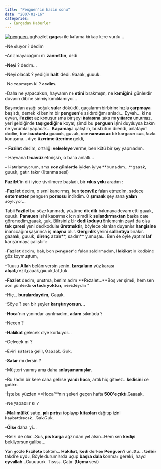 ```yaml
---
title: "Penguen'in hazin sonu"
date: "2007-01-16"
categories: 
  - Kargadan Haberler
---
```


[![penguen.jpg](/uploads/2007/08/penguen.jpg)](/uploads/2007/08/penguen.jpg "penguen.jpg")Fazilet **gagas**ı ile kafama birkaç kere vurdu...

\-Ne oluyor ? dedim.

\-Anlamayacağımı mı **zannettin**, dedi

\-**Ney**i ? dedim...

\-Neyi olacak ? yediğin **haltı** dedi. Gaaak, guuuk.

\-Ne yapmışım ki ? **dedim**.

\-Daha ne yapacaksın, hayvanın ne **etini** bırakmışın, ne **kemiğini**, günlerdir duvarın dibine sinmiş kımıldamıyor...

Başımdan aşağı soğuk **sular** döküldü, gagalarım birbirine hızla **çarpmaya** başladı, demek ki benim bir **penguen**'e saldırdığımı anladı... Eyvah... ki ne eyvah, **Fazilet** az konuşur ama bir şeyi **kafasına** taktı mı **yıllarca** unutmaz, yeri geldiğinde **taşı gediğine** koyar, şimdi bu **penguen** işini duyduysa bakın ne yorumlar yapacak... **Kapamaya** çalıştım, büsbütün direndi, anlatayım   dedim, beni **susturdu** gaaaak, guuuk, sen **namussuz** bir kargasın sus, fazla konuşma... diye **üzerime üzerime** geldi,

\- **Fazilet** dedim, ortalığı **velveleye** verme, ben kötü bir şey yapmadım.

\- Hayvana **tecavüz** etmişsin, o bana anlattı...

\- Hatırlamıyorum, ama **son günlerde** iyiden iyiye **bunaldım...**gaaak, guuuk, gatır, takır (Utanma sesi)

**Fazilet**'in dili iyice sivrilmeye başladı, bir **çıkış yolu** aradım :

\-**Fazilet** dedim, o seni kandırmış, ben **tecavüz** falan etmedim, sadece **enternetten** penguen **pornosu** indirdim. O **şımarık** şey sana **yalan** söylüyor...

Tabii **Fazile**t bu söze kanmadı, yüzüme **dik dik** bakmaya devam etti gaaak, guuuk, **Panguen** işini kapatmak için şimdilik **sulandırmaktan** başka çare göremedim,gaaak, guk. Bilirsiniz bir **dedikoduyu** önlemenin zayıf da olsa **tek çaresi** yeni dedikodular **üretmektir**, böylece olanları duyanlar **hangisine** inanacağını şaşırınca iş **mayna** olur. **Gerginlik** yerini **sallantıya** bırakır. gaaaak, guuuk, **direnç** azalır**, saldırı** yumuşar... Ben de öyle yaptım **laf** karıştırmaya çalıştım:

\-**Fazilet** dedim, bak, ben **penguen**'e falan saldırmadım, **Hakikat** in kedisine göz koymuştum,

\-Tuuuu **Allah** belânı versin senin, **kargaların** yüz karası **alçak**,rezil,gaaak,guuuk,tak,tuk.

\-**Fazilet** dedim, unutma, benim adım **Rezalet...**Boş ver şimdi, hem sen son günlerde **ortada yoktun**, neredeydin ?  

\-Hiç... **buralardaydım,** Gaaak.

\-Söyle ? sen bir şeyler **karıştırıyorsun...**

\-**Hoca**'nın yanından ayrılmadım, **adam** sıkıntıda ?

\-Neden ?

\-**Hakikat** gelecek diye korkuyor...

\-Gelecek mi ?

\-Evini **satarsa** gelir, Gaaaak. Guk.

\-**Satar** mı dersin ?

\-Müşteri varmış ama daha **anlaşamamışlar.**

\-Bu kadın bir kere daha gelirse **yandı hoca**, artık hiç gitmez...**kedisini** de getirir.

\-İşte bu yüzden **Hoca'**nın şekeri geçen hafta **500'e çıktı**.Gaaaak.

\-Ne yapabilir ki ?

\-**Malı mülkü** satıp, **pılı pırtıyı** toplayıp **kitapları** dağıtıp izini kaybettirecek...Gak.Guk.  

\-**Ölse** daha iyi...

\-Belki de ölür...Sus, **pis karga** ağzından yel alsın...Hem sen **kediyi** bekliyorsun galiba...

Yan gözle **Fazilete** baktım... **Hakikat**, **kedi** derken **Penguen**'i unuttu... **tedbir** takdire uydu, Böyle durumlarda uçup **başka dala** konmak gerekli, haydi **eyvallah**...Guuuuurk. Tıssss. Çatır. (**Uçma** sesi)
